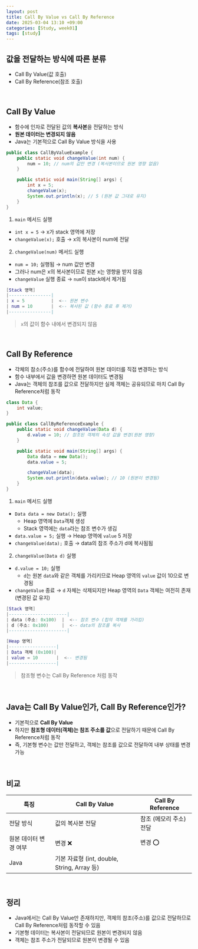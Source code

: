 ```yaml
---
layout: post
title: Call By Value vs Call By Reference
date: 2025-03-04 13:10 +09:00
categories: [Study, week01]
tags: [study]     
---
```


## 값을 전달하는 방식에 따른 분류
- Call By Value(값 호출)
- Call By Reference(참조 호출)

<br>

## Call By Value
- 함수에 인자로 전달된 값의 **복사본**을 전달하는 방식
- **원본 데이터는 변경되지 않음**
- Java는 기본적으로 Call By Value 방식을 사용

```java
public class CallByValueExample {
    public static void changeValue(int num) {
        num = 10; // num의 값만 변경 (복사본이므로 원본 영향 없음)
    }

    public static void main(String[] args) {
        int x = 5;
        changeValue(x);
        System.out.println(x); // 5 (원본 값 그대로 유지)
    }
}
```

1. `main` 메서드 실행 
- `int x = 5` → x가 stack 영역에 저장
- `changeValue(x);` 호출 → x의 복사본이 num에 전달

2. `changeValue(num)` 메서드 실행 
- `num = 10;` 실행됨 → num 값만 변경
- 그러나 num은 x의 복사본이므로 원본 x는 영향을 받지 않음
- `changeValue` 실행 종료 → `num`이 stack에서 제거됨

```lua
[Stack 영역]
|----------------|
| x = 5          |  <-- 원본 변수
| num = 10       |  <-- 복사된 값 (함수 종료 후 제거)
|----------------|
```

> `x`의 값이 함수 내에서 변경되지 않음

<br>

## Call By Reference
- 갹체의 참소(주소)를 함수에 전달하여 원본 데이터를 직접 변경하는 방식
- 함수 내부에서 값을 변경하면 원본 데이터도 변경됨
- Java는 객체의 참조를 값으로 전달하지만 실제 객체는 공유되므로 마치 Call By Reference처럼 동작

```java
class Data {
    int value;
}

public class CallByReferenceExample {
    public static void changeValue(Data d) {
        d.value = 10; // 참조된 객체의 속성 값을 변경(원본 영향)
    }

    public static void main(String[] args) {
        Data data = new Data();
        data.value = 5;

        changeValue(data);
        System.out.println(data.value); // 10 (원본이 변경됨)
    }
}
```
1. `main` 메서드 실행
- `Data data = new Data();` 실행
  - Heap 영역에 `Data`객체 생성
  - Stack 영역에는 `data`라는 참조 변수가 생김
- `data.value = 5;` 실행 → Heap 영역에 `value` 5 저장
- `changeValue(data);` 호출 → data의 참조 주소가 d에 복사됨됨

2. `changeValue(Data d)` 실행
- `d.value = 10;` 실행
  - `d`는 원본 `data`와 같은 객체를 가리키므로 Heap 영역의 `value` 값이 10으로 변경됨
- `changeValue` 종료 → `d` 자체는 삭제되지만 Heap 영역의 `Data` 객체는 여전히 존재(변경된 값 유지)

```lua
[Stack 영역]
|----------------------|
| data (주소: 0x100)  |  <-- 참조 변수 (힙의 객체를 가리킴)
| d (주소: 0x100)     |  <-- data의 참조를 복사
|----------------------|

[Heap 영역]
|------------------|
| Data 객체 (0x100)|
| value = 10       |  <-- 변경됨
|------------------|
```

> 참조형 변수는  Call By Reference 처럼 동작

<br>

## Java는 Call By Value인가, Call By Reference인가?

- 기본적으로 **Call By Value**
- 하지만 **참조형 데이터(객체)는 참조 주소를 값**으로 전달하기 때문에 Call By Reference처럼 동작
- 즉, 기본형 변수는 값만 전달하고, 객체는 참조를 값으로 전달하여 내부 상태를 변경 가능

<br>

## 비교

| 특징 | Call By Value | Call By Reference |
|-|-|-|
| 전달 방식 | 값의 복사본 전달 | 참조 (메모리 주소) 전달 |
| 원본 데이터 변경 여부 | 변경 ❌ | 변경 ⭕ |
| Java | 기본 자료형 (int, double, String, Array 등) | |

<br>

## 정리
- Java에서는 Call By Value만 존재하지만, 객체의 참조(주소)를 값으로 전달하므로 Call By Reference처럼 동작할 수 있음
- 기본형 데이터는 복사본이 전달되므로 원본이 변경되지 않음
- 객체는 참조 주소가 전달되므로 원본이 변경될 수 있음
